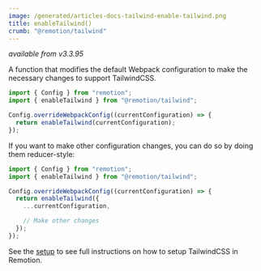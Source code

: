```yaml
---
image: /generated/articles-docs-tailwind-enable-tailwind.png
title: enableTailwind()
crumb: "@remotion/tailwind"
---
```


_available from v3.3.95_

A function that modifies the default Webpack configuration to make the necessary changes to support TailwindCSS.

```ts twoslash title="remotion.config.ts"
import { Config } from "remotion";
import { enableTailwind } from "@remotion/tailwind";

Config.overrideWebpackConfig((currentConfiguration) => {
  return enableTailwind(currentConfiguration);
});
```

If you want to make other configuration changes, you can do so by doing them reducer-style:

```ts twoslash title="remotion.config.ts"
import { Config } from "remotion";
import { enableTailwind } from "@remotion/tailwind";

Config.overrideWebpackConfig((currentConfiguration) => {
  return enableTailwind({
    ...currentConfiguration,

    // Make other changes
  });
});
```

See the [setup](/docs/tailwind) to see full instructions on how to setup TailwindCSS in Remotion.
